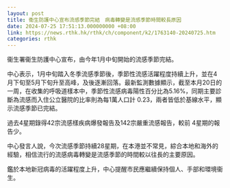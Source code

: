 ```yaml
---
layout: post
title: 衞生防護中心宣布流感季節完結　病毒轉變是流感季節時間較長原因
date: 2024-07-25 17:51:13.000000000 +08:00
link: https://news.rthk.hk/rthk/ch/component/k2/1763140-20240725.htm
categories: rthk
---
```


衞生署衞生防護中心宣布，由今年1月中旬開始的流感季節完結。

中心表示，1月中旬踏入冬季流感季節後，季節性流感活躍程度持續上升，並在4月下旬至5月下旬升至高峰，及後逐漸回落。最新監測數據顯示，截至本月20日的一周，在收集的呼吸道樣本中，季節性流感病毒陽性百分比為5.16%，同期主要診斷為流感而入住公立醫院的比率則為每1萬人口計 0.23，兩者皆低於基線水平，顯示流感季節已完結。

過去4星期錄得42宗流感樣疾病爆發報告及142宗嚴重流感報告，較前 4星期的報告少。

中心發言人說，今次流感季節持續28星期，在本港並不常見，綜合本地和海外的經驗，相信流行的流感病毒轉變是流感季節的時間較以往長的主要原因。

鑑於本地新冠病毒的活躍程度上升，中心提醒市民應繼續保持個人、手部和環境衞生。
